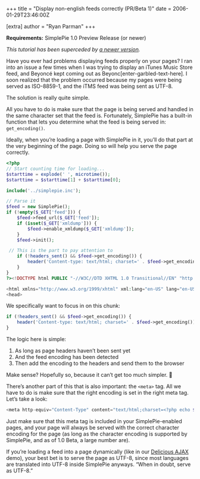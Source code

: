 +++
title = "Display non-english feeds correctly (PR/Beta 1)"
date = 2006-01-29T23:46:00Z

[extra]
author = "Ryan Parman"
+++

**Requirements:** SimplePie 1.0 Preview Release (or newer)

<div class="chunk noborder">

_This tutorial has been superceded by [a newer version](/blog/2006/06/03/display-non-english-feeds-correctly-beta-2/)._

Have you ever had problems displaying feeds properly on your pages? I ran into an issue a few times when I was trying to display an iTunes Music Store feed, and Beyoncé kept coming out as Beyonc\[enter-garbled-text-here\]. I soon realized that the problem occurred because my pages were being served as ISO-8859-1, and the iTMS feed was being sent as UTF-8.

The solution is really quite simple.

All you have to do is make sure that the page is being served and handled in the same character set that the feed is. Fortunately, SimplePie has a built-in function that lets you determine what the feed is being served in: `get_encoding()`.

Ideally, when you’re loading a page with SimplePie in it, you’ll do that part at the very beginning of the page. Doing so will help you serve the page correctly.

```php
<?php
// Start counting time for loading...
$starttime = explode(' ', microtime());
$starttime = $starttime[1] + $starttime[0];

include('../simplepie.inc');

// Parse it
$feed = new SimplePie();
if (!empty($_GET['feed'])) {
    $feed->feed_url($_GET['feed']);
    if (isset($_GET['xmldump'])) {
        $feed->enable_xmldump($_GET['xmldump']);
    }
    $feed->init();

 // This is the part to pay attention to
    if (!headers_sent() && $feed->get_encoding()) {
        header('Content-type: text/html; charset=' . $feed->get_encoding());
    }
}
?><!DOCTYPE html PUBLIC "-//W3C//DTD XHTML 1.0 Transitional//EN" "http://www.w3.org/TR/xhtml1/DTD/xhtml1-transitional.dtd">

<html xmlns="http://www.w3.org/1999/xhtml" xml:lang="en-US" lang="en-US">
<head>
```

We specifically want to focus in on this chunk:

```php
if (!headers_sent() && $feed->get_encoding()) {
    header('Content-type: text/html; charset=' . $feed->get_encoding());
}
```

The logic here is simple:

1.  As long as page headers haven’t been sent yet
2.  And the feed encoding has been detected
3.  Then add the encoding to the headers and send them to the browser

Make sense? Hopefully so, because it can’t get too much simpler. 🙂

</div>

There’s another part of this that is also important: the `<meta>` tag. All we have to do is make sure that the right encoding is set in the right meta tag. Let’s take a look:

```php
<meta http-equiv="Content-Type" content="text/html;charset=<?php echo $feed->get_encoding(); ?>" />
```

Just make sure that this meta tag is included in your SimplePie-enabled pages, and your page will always be served with the correct character encoding for the page (as long as the character encoding is supported by SimplePie, and as of 1.0 Beta, a large number are).

If you’re loading a feed into a page dynamically (like in our [Delicious AJAX](/ideas/demo/delicious-ajax/) demo), your best bet is to serve the page as UTF-8, since most languages are translated into UTF-8 inside SimplePie anyways. “When in doubt, serve as UTF-8.”
